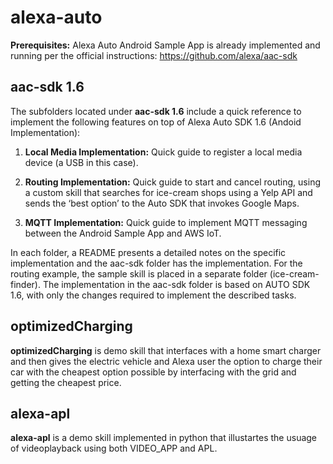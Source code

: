 # alexa-auto

**Prerequisites:** Alexa Auto Android Sample App is already implemented and running per the official instructions:  https://github.com/alexa/aac-sdk



## aac-sdk 1.6

The subfolders located under **aac-sdk 1.6** include a quick reference to implement the following features on top of Alexa Auto SDK 1.6 (Andoid Implementation):


1. **Local Media Implementation:** Quick guide to register a local media device (a USB in this case).

2. **Routing Implementation:** Quick guide to start and cancel routing, using a custom skill that searches for ice-cream shops using a Yelp API and sends the ‘best option’ to the Auto SDK that invokes Google Maps.

3. **MQTT Implementation:** Quick guide to implement MQTT messaging between the Android Sample App and AWS IoT.

In each folder, a README presents a detailed notes on the specific implementation and the aac-sdk folder has the implementation. For the routing example, the sample skill is placed in a separate folder (ice-cream-finder).
The implementation in the aac-sdk folder is based on AUTO SDK 1.6, with only the changes required to implement the described tasks.



## optimizedCharging

**optimizedCharging** is demo skill that interfaces with a home smart charger and then gives the electric vehicle and Alexa user the option to charge their car with the cheapest option possible by interfacing with the grid and getting the cheapest price. 



## alexa-apl
**alexa-apl** is a demo skill implemented in python that illustartes the usuage of videoplayback using both VIDEO_APP and APL.

##### 
